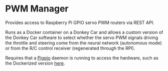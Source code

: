 # PWM Manager

Provides access to Raspberry Pi GPIO servo PWM routers via REST API.

Runs as a Docker container on a Donkey Car and allows a custom version of the Donkey Car software to select whether the servo PWM signals driving the throttle and steering come from the neural network (autonomous mode) or from the R/C control receiver (regenerated through the RPI).

Requires that a [Pigpio](http://abyz.me.uk/rpi/pigpio/) daemon is running to access the hardware, such as the Dockerized version [here](https://github.com/joliva/py3_pigpio).
